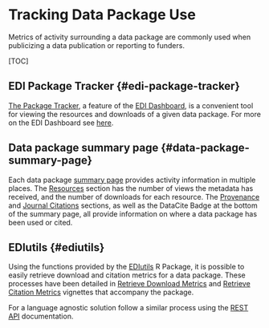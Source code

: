 # Tracking Data Package Use

Metrics of activity surrounding a data package are commonly used when publicizing a data publication or reporting to funders.


[TOC]



## EDI Package Tracker {#edi-package-tracker}

[The Package Tracker](https://dashboard.edirepository.org/dashboard/reports/package_tracker), a feature of the [EDI Dashboard](https://dashboard.edirepository.org/dashboard/health/glance), is a convenient tool for viewing the resources and downloads of a given data package. For more on the EDI Dashboard see [here](https://docs.google.com/document/d/1WaL8ys9GsuPS_69o0TQeI6B6qMnLJMHVxU8V6RGqiWI/edit).


## Data package summary page {#data-package-summary-page}

Each data package [summary page](https://docs.google.com/document/d/1fYIJAKFaA4lPyqo6Rz0ZSEUKKiNMLF5UZCxlyUfhxwM/edit#heading=h.moggqkctxdnf) provides activity information in multiple places. The [Resources](https://docs.google.com/document/d/1fYIJAKFaA4lPyqo6Rz0ZSEUKKiNMLF5UZCxlyUfhxwM/edit#heading=h.1wijcfxy5kjg) section has the number of views the metadata has received, and the number of downloads for each resource. The [Provenance](https://docs.google.com/document/d/1fYIJAKFaA4lPyqo6Rz0ZSEUKKiNMLF5UZCxlyUfhxwM/edit#heading=h.iyws6aqvagy) and [Journal Citations](https://docs.google.com/document/d/1fYIJAKFaA4lPyqo6Rz0ZSEUKKiNMLF5UZCxlyUfhxwM/edit#heading=h.7n5j059sbpmb) sections, as well as the DataCite Badge at the bottom of the summary page, all provide information on where a data package has been used or cited.


## EDIutils {#ediutils}

Using the functions provided by the [EDIutils](https://ediorg.github.io/EDIutils/) R Package, it is possible to easily retrieve download and citation metrics for a data package. These processes have been detailed in [Retrieve Download Metrics](https://ediorg.github.io/EDIutils/articles/retrieve_downloads.html) and [Retrieve Citation Metrics](https://ediorg.github.io/EDIutils/articles/retrieve_citations.html) vignettes that accompany the package.

For a language agnostic solution follow a similar process using the [REST API](https://pastaplus-core.readthedocs.io/en/latest/doc_tree/about.html) documentation.
